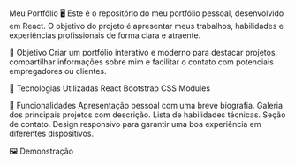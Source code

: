 Meu Portfólio 🖥️
Este é o repositório do meu portfólio pessoal, desenvolvido em React. O objetivo do projeto é apresentar meus trabalhos, habilidades e experiências profissionais de forma clara e atraente.

🎯 Objetivo
Criar um portfólio interativo e moderno para destacar projetos, compartilhar informações sobre mim e facilitar o contato com potenciais empregadores ou clientes.

🔧 Tecnologias Utilizadas
React
Bootstrap
CSS Modules

🚀 Funcionalidades
Apresentação pessoal com uma breve biografia.
Galeria dos principais projetos com descrição.
Lista de habilidades técnicas.
Seção de contato.
Design responsivo para garantir uma boa experiência em diferentes dispositivos.

🖼️ Demonstração
